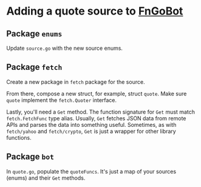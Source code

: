 # Adding a quote source to [FnGoBot](README.md)

## Package `enums`
Update `source.go` with the new source enums.

## Package `fetch`
Create a new package in `fetch` package for the source.

From there, compose a new struct, for example, struct `quote`. Make sure `quote` implement the `fetch.Quoter` interface.

Lastly, you'll need a `Get` method. The function signature for `Get` must match `fetch.FetchFunc` type alias. Usually, `Get` fetches JSON data from remote APIs and parses the data into something useful. Sometimes, as with `fetch/yahoo` and `fetch/crypto`, `Get` is just a wrapper for other library functions.

## Package `bot`
In `quote.go`, populate the `quoteFuncs`. It's just a map of your sources (enums) and their `Get` methods.
